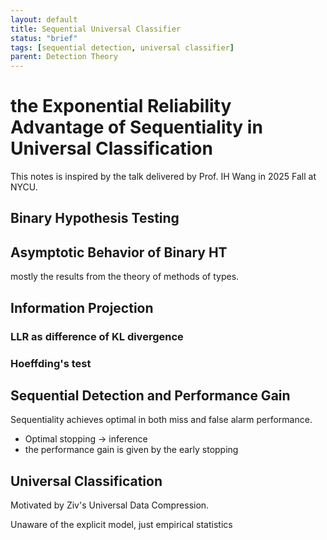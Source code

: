 ```yaml
---
layout: default
title: Sequential Universal Classifier 
status: "brief"
tags: [sequential detection, universal classifier]
parent: Detection Theory
---
```


#  the Exponential Reliability Advantage of Sequentiality in Universal Classification

This notes is inspired by the talk delivered by Prof. IH Wang in 2025 Fall at NYCU.

## Binary Hypothesis Testing

## Asymptotic Behavior of Binary HT
mostly the results from the theory of methods of types.

## Information Projection

### LLR as difference of KL divergence

### Hoeffding's test

## Sequential Detection and Performance Gain 

Sequentiality achieves optimal in both miss and false alarm performance.
- Optimal stopping -> inference
- the performance gain is given by the early stopping


## Universal Classification
Motivated by Ziv's Universal Data Compression.

Unaware of the explicit model, just empirical statistics 